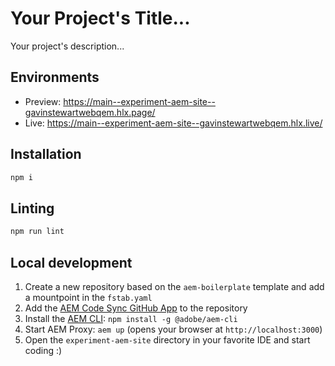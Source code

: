 # Your Project's Title...
Your project's description...

## Environments
- Preview: https://main--experiment-aem-site--gavinstewartwebqem.hlx.page/
- Live: https://main--experiment-aem-site--gavinstewartwebqem.hlx.live/

## Installation

```sh
npm i
```

## Linting

```sh
npm run lint
```

## Local development

1. Create a new repository based on the `aem-boilerplate` template and add a mountpoint in the `fstab.yaml`
1. Add the [AEM Code Sync GitHub App](https://github.com/apps/aem-code-sync) to the repository
1. Install the [AEM CLI](https://github.com/adobe/helix-cli): `npm install -g @adobe/aem-cli`
1. Start AEM Proxy: `aem up` (opens your browser at `http://localhost:3000`)
1. Open the `experiment-aem-site` directory in your favorite IDE and start coding :)
